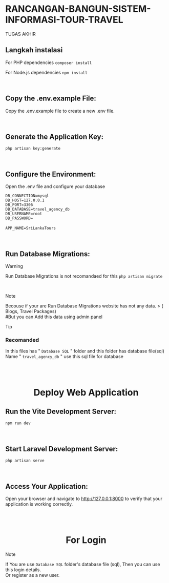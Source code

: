 # RANCANGAN-BANGUN-SISTEM-INFORMASI-TOUR-TRAVEL
TUGAS AKHIR

## Langkah instalasi


For PHP dependencies
`composer install`

For Node.js dependencies
`npm install`

<br>

## Copy the .env.example File:
Copy the .env.example file to create a new .env file.

<br>

## Generate the Application Key:
`php artisan key:generate`

<br>

## Configure the Environment:
Open the .env file and configure your database

`DB_CONNECTION=mysql` <br>
`DB_HOST=127.0.0.1` <br>
`DB_PORT=3306` <br>
`DB_DATABASE=travel_agency_db` <br>
`DB_USERNAME=root` <br>
`DB_PASSWORD=` <br><br>
`APP_NAME=SriLankaTours` <br>

<br>

## Run Database Migrations:
> [!WARNING]
> Run Database Migrations is not recomandaed for this
`php artisan migrate `

<br>

> [!NOTE]
> Becouse if your are  Run Database Migrations website has not any data. > ( Blogs, Travel Packages) <br>
> #But you can Add this data using admin panel

> [!TIP]
> ### Recomanded
> In this files has " `Database SQL` " folder and this folder has database file(sql)
> Name " `travel_agency_db` " use this sql file for database

<br><br>

<h1 align="center"> Deploy Web Application </h1>
    
## Run the Vite Development Server:
`npm run dev`

<br>

## Start Laravel Development Server:
`php artisan serve`

<br>

## Access Your Application:
Open your browser and navigate to http://127.0.0.1:8000 to verify that your application is working correctly.

<br><br>

<h1 align="center"> For Login </h1>

> [!NOTE]
> If You are use `Database SQL`  folder's database file (sql), Then you can use this login details.<br>
> Or register as a new user. <br>
    

   
